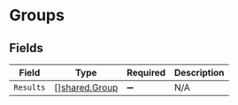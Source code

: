 # Groups


## Fields

| Field                                                 | Type                                                  | Required                                              | Description                                           |
| ----------------------------------------------------- | ----------------------------------------------------- | ----------------------------------------------------- | ----------------------------------------------------- |
| `Results`                                             | [][shared.Group](../../../pkg/models/shared/group.md) | :heavy_minus_sign:                                    | N/A                                                   |